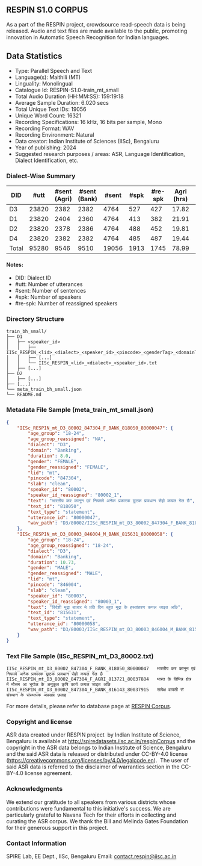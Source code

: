 ## RESPIN S1.0 CORPUS ##

As a part of the RESPIN project, crowdsource read-speech data is being released. Audio and text files
are made available to the public, promoting innovation in Automatic Speech Recognition for Indian languages.

## Data Statistics ##

- Type: Parallel Speech and Text
- Language(s): Maithili (MT)
- Linguality: Monolingual
- Catalogue Id: RESPIN-S1.0-train_mt_small
- Total Audio Duration (HH:MM:SS): 159:19:18
- Average Sample Duration: 6.020 secs
- Total Unique Text IDs: 19056
- Unique Word Count: 16321
- Recording Specifications: 16 kHz, 16 bits per sample, Mono
- Recording Format: WAV
- Recording Environment: Natural
- Data creator: Indian Institute of Sciences (IISc), Bengaluru
- Year of publishing: 2024
- Suggested research purposes / areas: ASR, Language Identification, Dialect Identification, etc.

### Dialect-Wise Summary ###
| DID   | #utt | #sent (Agri) | #sent (Bank) | #sent | #spk | #re-spk | Agri (hrs) | Bank (hrs) | Total (hrs) |
|-------|------|--------------|--------------|-------|------|---------|------------|------------|-------------|
| D3 | 23820 | 2382 | 2382 | 4764 | 527 | 427 | 17.82 | 17.54 | 35.36 |
| D1 | 23820 | 2404 | 2360 | 4764 | 413 | 382 | 21.91 | 22.20 | 44.12 |
| D2 | 23820 | 2378 | 2386 | 4764 | 488 | 452 | 19.81 | 20.49 | 40.30 |
| D4 | 23820 | 2382 | 2382 | 4764 | 485 | 487 | 19.44 | 20.10 | 39.54 |
| Total | 95280 | 9546 | 9510 | 19056 | 1913 | 1745 | 78.99 | 80.33 | 159.32 |



#### Notes:
- DID: Dialect ID
- #utt: Number of utterances
- #sent: Number of sentences
- #spk: Number of speakers
- #re-spk: Number of reassigned speakers

### Directory Structure ###
```
train_bh_small/
├── D1
│   ├── <speaker_id>
│   │   ├── IISc_RESPIN_<lid>_<dialect>_<speaker_id>_<pincode>_<genderTag>_<domainTag>_<text_id>_<uttid>.wav
│   │   ├── [...]
│   │   └── IISc_RESPIN_<lid>_<dialect>_<speaker_id>.txt
│   ├── [...]
├── D2
│   ├── [...]
├── [...]
└── meta_train_bh_small.json
└── README.md
```

### Metadata File Sample (meta_train_mt_small.json) ###

```json
{
    "IISc_RESPIN_mt_D3_80002_847304_F_BANK_818050_80000047": {
        "age_group": "18-24",
        "age_group_reassigned": "NA",
        "dialect": "D3",
        "domain": "Banking",
        "duration": 8.0,
        "gender": "FEMALE",
        "gender_reassigned": "FEMALE",
        "lid": "mt",
        "pincode": "847304",
        "slab": "clean",
        "speaker_id": "80002",
        "speaker_id_reassigned": "80002_1",
        "text": "भारतीय कर कानून एवं नियममे अनेक प्रकारक छूटक प्रावधान सेहो कयल गेल छै",
        "text_id": "818050",
        "text_type": "statement",
        "utterance_id": "80000047",
        "wav_path": "D3/80002/IISc_RESPIN_mt_D3_80002_847304_F_BANK_818050_80000047.wav"
    },
    "IISc_RESPIN_mt_D3_80003_846004_M_BANK_815631_80000058": {
        "age_group": "18-24",
        "age_group_reassigned": "18-24",
        "dialect": "D3",
        "domain": "Banking",
        "duration": 10.73,
        "gender": "MALE",
        "gender_reassigned": "MALE",
        "lid": "mt",
        "pincode": "846004",
        "slab": "clean",
        "speaker_id": "80003",
        "speaker_id_reassigned": "80003_1",
        "text": "विदेशी मुद्रा बाजार मे प्रति दिन बहुत मुद्रा के हस्तांतरण कयल जाइत अछि",
        "text_id": "815631",
        "text_type": "statement",
        "utterance_id": "80000058",
        "wav_path": "D3/80003/IISc_RESPIN_mt_D3_80003_846004_M_BANK_815631_80000058.wav"
    }
}
```

### Text File Sample (IISc_RESPIN_mt_D3_80002.txt) ###
```
IISc_RESPIN_mt_D3_80002_847304_F_BANK_818050_80000047	भारतीय कर कानून एवं नियममे अनेक प्रकारक छूटक प्रावधान सेहो कयल गेल छै
IISc_RESPIN_mt_D3_80002_847304_F_AGRI_813721_80037884	भारत के विभिन्न क्षेत्र में मौसम आ भूगोल के अनुकूल कृषि कार्य कयल जाइत अछि
IISc_RESPIN_mt_D3_80002_847304_F_BANK_816143_80037915	सापेक्ष वापसी सॅ संस्थान के संस्थापक अप्रसन्न छलाह
```

For more details, please refer to database page at [RESPIN Corpus](http://spiredatasets.iisc.ac.in/respinCorpus).

### Copyright and license ###

ASR data created under RESPIN project  by Indian Institute of Science, Bengaluru is available
at http://spiredatasets.iisc.ac.in/respinCorpus and the copyright in the ASR data belongs to
Indian Institute of Science, Bengaluru and the said ASR data is released or distributed under
CC-BY-4.0 license (https://creativecommons.org/licenses/by/4.0/legalcode.en).  The user of
said ASR data is referred to the disclaimer of warranties section in the CC-BY-4.0 license
agreement.


### Acknowledgments ###

We extend our gratitude to all speakers from various districts whose contributions were fundamental to this initiative's success.
We are particularly grateful to Navana Tech for their efforts in collecting and curating the ASR corpus.
We thank the Bill and Melinda Gates Foundation for their generous support in this project.

### Contact Information ###

SPIRE Lab, EE Dept., IISc, Bengaluru
Email: contact.respin@iisc.ac.in